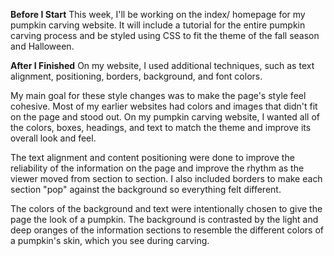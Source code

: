 <b>Before I Start</b>
This week, I'll be working on the index/ homepage for my pumpkin carving website. It will include a tutorial for the entire pumpkin carving process and be styled using CSS to fit the theme of the fall season and Halloween. 

<b>After I Finished</b>
On my website, I used additional techniques, such as text alignment, positioning, borders, background, and font colors.

My main goal for these style changes was to make the page's style feel cohesive. Most of my earlier websites had colors and images that didn't fit on the page and stood out. On my pumpkin carving website, I wanted all of the colors, boxes, headings, and text to match the theme and improve its overall look and feel. 

The text alignment and content positioning were done to improve the reliability of the information on the page and improve the rhythm as the viewer moved from section to section. I also included borders to make each section "pop" against the background so everything felt different. 

The colors of the background and text were intentionally chosen to give the page the look of a pumpkin. The background is contrasted by the light and deep oranges of the information sections to resemble the different colors of a pumpkin's skin, which you see during carving. 